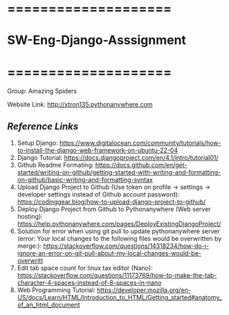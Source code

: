 # ====================
# SW-Eng-Django-Asssignment
# ====================

Group: Amazing Spiders

Website Link: http://xtron135.pythonanywhere.com


## _Reference Links_

1. Setup Django: https://www.digitalocean.com/community/tutorials/how-to-install-the-django-web-framework-on-ubuntu-22-04
2. Django Tutorial: https://docs.djangoproject.com/en/4.1/intro/tutorial01/
3. Github Readme Formating: https://docs.github.com/en/get-started/writing-on-github/getting-started-with-writing-and-formatting-on-github/basic-writing-and-formatting-syntax
4. Upload Django Project to Github (Use token on profile -> settings -> developer settings instead of Github account password): https://codinggear.blog/how-to-upload-django-project-to-github/
5. Deploy Django Project from Github to Pythonanywhere (Web server hosting): https://help.pythonanywhere.com/pages/DeployExistingDjangoProject/
6. Solution for error when using git pull to update pythonanywhere server (error: Your local changes to the following files would be overwritten by merge:): https://stackoverflow.com/questions/14318234/how-do-i-ignore-an-error-on-git-pull-about-my-local-changes-would-be-overwritt
7. Edit tab space count for linux tax editor (Nano): https://stackoverflow.com/questions/11173769/how-to-make-the-tab-character-4-spaces-instead-of-8-spaces-in-nano
8. Web Programming Tutorial: https://developer.mozilla.org/en-US/docs/Learn/HTML/Introduction_to_HTML/Getting_started#anatomy_of_an_html_document
